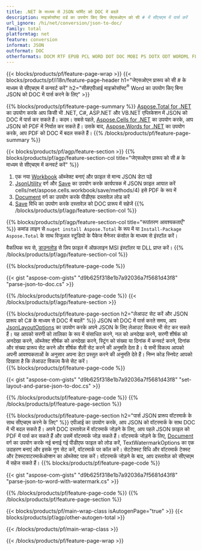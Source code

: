 ```yaml
---
title: .NET के माध्यम से JSON फॉर्मेट को DOC में बदलें
description: माइक्रोसॉफ्ट वर्ड का उपयोग किए बिना जेएसओएन को सी # में सीएचएम में पार्स करें
url_ignore: /hi/net/conversion/json-to-doc/
family: total
platformtag: net
feature: conversion
informat: JSON
outformat: DOC
otherformats: DOCM RTF EPUB PCL WORD DOT DOC MOBI PS DOTX ODT WORDML FLATOPC OTT
---
```

{{< blocks/products/pf/feature-page-wrap >}}
{{< blocks/products/pf/i18n/feature-page-header h1="जेएसओएन प्रारूप को सी # के माध्यम से सीएचएम में कनवर्ट करें" h2="सी#एपीआई माइक्रोसॉफ्ट<sup>&reg;</sup> Word का उपयोग किए बिना JSON को DOC में पार्स करने के लिए" >}}

{{% blocks/products/pf/feature-page-summary %}}
[Aspose.Total for .NET](https://products.aspose.com/total/net/) का उपयोग करके आप किसी भी .NET, C#, ASP.NET और VB.NET एप्लिकेशन में JSON को DOC में पार्स कर सकते हैं। कदम। सबसे पहले, [Aspose.Cells for .NET](https://products.aspose.com/cells/net/) का उपयोग करके, आप JSON को PDF में निर्यात कर सकते हैं। उसके बाद, [Aspose.Words for .NET](https://products.aspose.com/words/net/) का उपयोग करके, आप PDF को DOC में बदल सकते हैं।
{{% /blocks/products/pf/feature-page-summary  %}}

{{< blocks/products/pf/agp/feature-section >}}
{{% blocks/products/pf/agp/feature-section-col title="जेएसओएन प्रारूप को सी # के माध्यम से सीएचएम में कनवर्ट करें" %}}
1. एक नया [Workbook](https://reference.aspose.com/cells/net/aspose.cells/workbook) ऑब्जेक्ट बनाएं और फ़ाइल से मान्य JSON डेटा पढ़ें
2. [JsonUtility](https://reference.aspose.com/cells/net/aspose.cells.utility/jsonutility) वर्ग और [Save](https://reference.aspose.com/) का उपयोग करके कार्यपत्रक में JSON फ़ाइल आयात करें cells/net/aspose.cells.workbook/save/methods/4) इसे PDF के रूप में
3. [Document](https://reference.aspose.com/words/net/aspose.words/document) वर्ग का उपयोग करके पीडीएफ दस्तावेज़ लोड करें
4. [Save](https://reference.aspose.com/words/net/aspose.words.document/save/methods/3) विधि का उपयोग करके दस्तावेज़ को DOC प्रारूप में सहेजें
{{% /blocks/products/pf/agp/feature-section-col %}}

{{% blocks/products/pf/agp/feature-section-col title="रूपांतरण आवश्यकताएँ" %}}
कमांड लाइन से ```nuget install Aspose.Total``` के रूप में या ```Install-Package Aspose.Total``` के साथ विजुअल स्टूडियो के पैकेज मैनेजर कंसोल के माध्यम से इंस्टॉल करें।

वैकल्पिक रूप से, [डाउनलोड](https://releases.aspose.com/total/net) से ज़िप फ़ाइल में ऑफ़लाइन MSI इंस्टॉलर या DLL प्राप्त करें।
{{% /blocks/products/pf/agp/feature-section-col %}}

{{% blocks/products/pf/feature-page-code %}}

{{< gist "aspose-com-gists" "d9b625f318e1b7a92036a7f5681d43f8" "parse-json-to-doc.cs" >}}


{{% /blocks/products/pf/feature-page-code %}}
{{< /blocks/products/pf/agp/feature-section >}}

{{% blocks/products/pf/feature-page-section  h2="लेआउट सेट करें और JSON प्रारूप को C# के माध्यम से DOC में बदलें" %}}
JSON को DOC में पार्स करते समय, आप [JsonLayoutOptions](https://reference.aspose.com/cells/net/aspose.cells.utility/jsonlayoutoptions) का उपयोग करके अपने JSON के लिए लेआउट विकल्प भी सेट कर सकते हैं। यह आपको सरणी को तालिका के रूप में संसाधित करने, नल को अनदेखा करने, सरणी शीर्षक को अनदेखा करने, ऑब्जेक्ट शीर्षक को अनदेखा करने, स्ट्रिंग को संख्या या दिनांक में कनवर्ट करने, दिनांक और संख्या प्रारूप सेट करने और शीर्षक शैली सेट करने की अनुमति देता है। ये सभी विकल्प आपको अपनी आवश्यकताओं के अनुसार अपना डेटा प्रस्तुत करने की अनुमति देते हैं। निम्न कोड स्निपेट आपको दिखाता है कि लेआउट विकल्प कैसे सेट करें।  
{{% blocks/products/pf/feature-page-code %}}

{{< gist "aspose-com-gists" "d9b625f318e1b7a92036a7f5681d43f8" "set-layout-and-parse-json-to-doc.cs" >}}

{{% /blocks/products/pf/feature-page-code  %}}
{{% /blocks/products/pf/feature-page-section %}}

{{% blocks/products/pf/feature-page-section  h2="पार्स JSON प्रारूप वॉटरमार्क के साथ सीएचएम करने के लिए" %}}
एपीआई का उपयोग करके, आप JSON को वॉटरमार्क के साथ DOC में भी बदल सकते हैं। अपने DOC दस्तावेज़ में वॉटरमार्क जोड़ने के लिए, आप पहले JSON फ़ाइल को PDF में पार्स कर सकते हैं और उसमें वॉटरमार्क जोड़ सकते हैं। वॉटरमार्क जोड़ने के लिए, [Document](https://reference.aspose.com/words/net/aspose.words/document) वर्ग का उपयोग करके नई बनाई गई पीडीएफ फाइल को लोड करें, TextWatermarkOptions का एक उदाहरण बनाएं और इसके गुण सेट करें, वॉटरमार्क पर कॉल करें। सेटटेक्स्ट विधि और वॉटरमार्क टेक्स्ट और टेक्स्टवाटरमार्कऑप्शन का ऑब्जेक्ट पास करें। वॉटरमार्क जोड़ने के बाद, आप दस्तावेज़ को सीएचएम में सहेज सकते हैं। 
{{% blocks/products/pf/feature-page-code %}}

{{< gist "aspose-com-gists" "d9b625f318e1b7a92036a7f5681d43f8" "parse-json-to-word-with-watermark.cs" >}}

{{% /blocks/products/pf/feature-page-code  %}}
{{% /blocks/products/pf/feature-page-section %}}

{{< blocks/products/pf/main-wrap-class isAutogenPage="true" >}}
{{< blocks/products/pf/agp/other-autogen-total >}}


{{< /blocks/products/pf/main-wrap-class >}}

{{< /blocks/products/pf/feature-page-wrap >}}